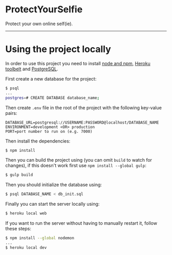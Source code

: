 # ProtectYourSelfie
Protect your own online self(ie).

* * *

# Using the project locally
In order to use this project you need to install [node and npm](https://nodejs.org/en/),
[Heroku toolbelt](https://devcenter.heroku.com/articles/heroku-cli) and
[PostgreSQL](https://www.postgresql.org/download/).

First create a new database for the project:
```bash
$ psql
...
postgres=# CREATE DATABASE database_name;
```

Then create `.env` file in the root of the project with the following key-value pairs:
```
DATABASE_URL=postgresql://USERNAME:PASSWORD@localhost/DATABASE_NAME
ENVIRONMENT=development <OR> production
PORT=port number to run on (e.g. 7000)
```

Then install the dependencies:
```bash
$ npm install
```

Then you can build the project using (you can omit `build` to watch for changes), if this doesn't work first use `npm install --global gulp`:
```bash
$ gulp build
```

Then you should initialize the database using:
```bash
$ psql DATABASE_NAME < db_init.sql
```

Finally you can start the server locally using:
```bash
$ heroku local web
```

If you want to run the server without having to manually restart it, follow these steps:
```bash
$ npm install --global nodemon
...
$ heroku local dev
```

